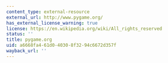 ```yaml
---
content_type: external-resource
external_url: http://www.pygame.org/
has_external_license_warning: true
license: https://en.wikipedia.org/wiki/All_rights_reserved
status: ''
title: pygame.org
uid: a6668fa4-61d0-4030-8f32-94c6672d357f
wayback_url: ''
---
```

